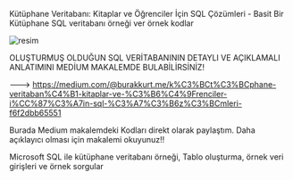 Kütüphane Veritabanı: Kitaplar ve Öğrenciler İçin SQL Çözümleri - Basit Bir Kütüphane SQL veritabanı örneği ver örnek kodlar

![resim](https://github.com/burakkurt07/sql-kutuphane-veritabani-ornegi/assets/121500513/7c0817c6-1fcd-4d81-a5e1-f4ab7d86422f)



OLUŞTURMUŞ OLDUĞUN SQL VERİTABANININ DETAYLI VE AÇIKLAMALI ANLATIMINI MEDİUM MAKALEMDE BULABİLİRSİNİZ!

---> https://medium.com/@burakkurt.me/k%C3%BCt%C3%BCphane-veritaban%C4%B1-kitaplar-ve-%C3%B6%C4%9Frenciler-i%CC%87%C3%A7in-sql-%C3%A7%C3%B6z%C3%BCmleri-f6f2dbb65551

Burada Medium makalemdeki Kodları direkt olarak paylaştım. Daha açıklayıcı olması için makalemi okuyunuz!!

Microsoft SQL ile kütüphane veritabanı örneği, Tablo oluşturma, örnek veri girişleri ve örnek sorgular






